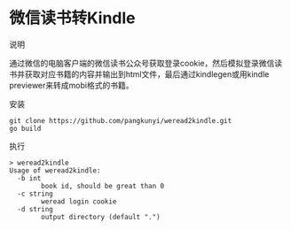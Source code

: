 微信读书转Kindle
=========
说明

通过微信的电脑客户端的微信读书公众号获取登录cookie，然后模拟登录微信读书并获取对应书籍的内容并输出到html文件，最后通过kindlegen或用kindle previewer来转成mobi格式的书籍。

安装
```
git clone https://github.com/pangkunyi/weread2kindle.git
go build
```

执行
```
> weread2kindle
Usage of weread2kindle:
  -b int
        book id, should be great than 0
  -c string
        weread login cookie
  -d string
        output directory (default ".")
```